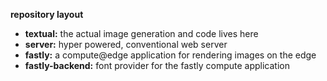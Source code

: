 **repository layout**
- **textual:** the actual image generation and code lives here
- **server:** hyper powered, conventional web server
- **fastly:** a compute@edge application for rendering images on the edge
- **fastly-backend:** font provider for the fastly compute application